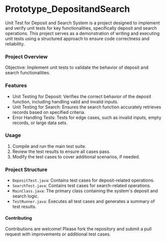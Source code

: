 # Prototype_DepositandSearch

Unit Test for Deposit and Search System is a project designed to implement and verify unit tests for key functionalities, specifically deposit and search operations. This project serves as a demonstration of writing and executing unit tests using a structured approach to ensure code correctness and reliability.

### Project Overview
Objective: Implement unit tests to validate the behavior of deposit and search functionalities.

### Features
- Unit Testing for Deposit: Verifies the correct behavior of the deposit function, including handling valid and invalid inputs.
- Unit Testing for Search: Ensures the search function accurately retrieves records based on specified criteria.
- Error Handling Tests: Tests for edge cases, such as invalid inputs, empty records, or large data sets.

### Usage
1. Compile and run the main test suite.
2. Review the test results to ensure all cases pass.
3. Modify the test cases to cover additional scenarios, if needed.

### Project Structure
- ```DepositTest.java```: Contains test cases for deposit-related operations.
- ```SearchTest.java```: Contains test cases for search-related operations.
- ```MainClass.java```: The primary class containing the system's deposit and search logic.
- ```TestRunner.java```: Executes all test cases and generates a summary of test results.

#### Contributing
Contributions are welcome! Please fork the repository and submit a pull request with improvements or additional test cases.

